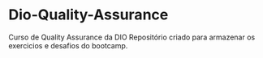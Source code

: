 # Dio-Quality-Assurance
Curso de Quality Assurance da DIO
Repositório criado para armazenar os exercicios e desafios do bootcamp.
